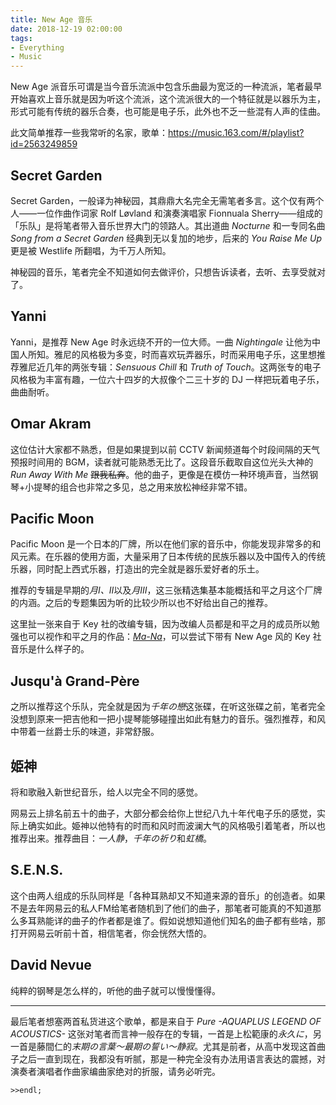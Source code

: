 ```yaml
---
title: New Age 音乐
date: 2018-12-19 02:00:00
tags:
- Everything
- Music
---
```


New Age 派音乐可谓是当今音乐流派中包含乐曲最为宽泛的一种流派，笔者最早开始喜欢上音乐就是因为听这个流派，这个流派很大的一个特征就是以器乐为主，形式可能有传统的器乐合奏，也可能是电子乐，此外也不乏一些混有人声的佳曲。

此文简单推荐一些我常听的名家，歌单：https://music.163.com/#/playlist?id=2563249859

## Secret Garden

Secret Garden，一般译为神秘园，其鼎鼎大名完全无需笔者多言。这个仅有两个人——一位作曲作词家 Rolf Løvland 和演奏演唱家 Fionnuala Sherry——组成的「乐队」是将笔者带入音乐世界大门的领路人。其出道曲 *Nocturne* 和一专同名曲 *Song from a Secret Garden* 经典到无以复加的地步，后来的 *You Raise Me Up* 更是被 Westlife 所翻唱，为千万人所知。

神秘园的音乐，笔者完全不知道如何去做评价，只想告诉读者，去听、去享受就对了。

## Yanni

Yanni，是推荐 New Age 时永远绕不开的一位大师。一曲 *Nightingale* 让他为中国人所知。雅尼的风格极为多变，时而喜欢玩弄器乐，时而采用电子乐，这里想推荐雅尼近几年的两张专辑：*Sensuous Chill* 和 *Truth of Touch*。这两张专的电子风格极为丰富有趣，一位六十四岁的大叔像个二三十岁的 DJ 一样把玩着电子乐，曲曲耐听。

## Omar Akram

这位估计大家都不熟悉，但是如果提到以前 CCTV 新闻频道每个时段间隔的天气预报时间用的 BGM，读者就可能熟悉无比了。这段音乐截取自这位光头大神的 *Run Away With Me* <del>跟我私奔</del>。他的曲子，更像是在模仿一种环境声音，当然钢琴+小提琴的组合也非常之多见，总之用来放松神经非常不错。

## Pacific Moon

Pacific Moon 是一个日本的厂牌，所以在他们家的音乐中，你能发现非常多的和风元素。在乐器的使用方面，大量采用了日本传统的民族乐器以及中国传入的传统乐器，同时配上西式乐器，打造出的完全就是器乐爱好者的乐土。

推荐的专辑是早期的*月Ⅰ、Ⅱ*以及*月Ⅲ*，这三张精选集基本能概括和平之月这个厂牌的内涵。之后的专题集因为听的比较少所以也不好给出自己的推荐。

这里扯一张来自于 Key 社的改编专辑，因为改编人员都是和平之月的成员所以勉强也可以视作和平之月的作品：[*Ma-Na*](http://music.163.com/m/album?id=74831&userid=3314114)，可以尝试下带有 New Age 风的 Key 社音乐是什么样子的。

## Jusqu'à Grand-Père

之所以推荐这个乐队，完全就是因为*千年の戀*这张碟，在听这张碟之前，笔者完全没想到原来一把吉他和一把小提琴能够碰撞出如此有魅力的音乐。强烈推荐，和风中带着一丝爵士乐的味道，非常舒服。

## 姫神

将和歌融入新世纪音乐，给人以完全不同的感觉。

网易云上排名前五十的曲子，大部分都会给你上世纪八九十年代电子乐的感觉，实际上确实如此。姫神以他特有的时而和风时而波澜大气的风格吸引着笔者，所以也推荐出来。推荐曲目：*一人静*，*千年の祈り*和*虹橋*。

## S.E.N.S.

这个由两人组成的乐队同样是「各种耳熟却又不知道来源的音乐」的创造者。如果不是去年网易云的私人FM给笔者随机到了他们的曲子，那笔者可能真的不知道那么多耳熟能详的曲子的作者都是谁了。假如说想知道他们知名的曲子都有些啥，那打开网易云听前十首，相信笔者，你会恍然大悟的。

## David Nevue

纯粹的钢琴是怎么样的，听他的曲子就可以慢慢懂得。

---

最后笔者想塞两首私货进这个歌单，都是来自于 *Pure -AQUAPLUS LEGEND OF ACOUSTICS-* 这张对笔者而言神一般存在的专辑，一首是上松範康的*永久に*，另一首是藤間仁的*末期の言葉～最期の誓い～静寂*。尤其是前者，从高中发现这首曲子之后一直到现在，我都没有听腻，那是一种完全没有办法用语言表达的震撼，对演奏者演唱者作曲家编曲家绝对的折服，请务必听完。

`>>endl;`